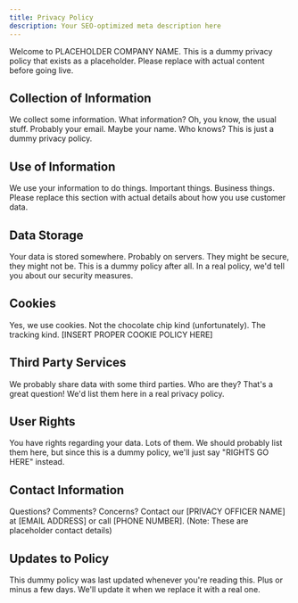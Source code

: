```yaml
---
title: Privacy Policy
description: Your SEO-optimized meta description here
---
```


Welcome to PLACEHOLDER COMPANY NAME. This is a dummy privacy policy that exists as a placeholder. Please replace with actual content before going live.

## Collection of Information

We collect some information. What information? Oh, you know, the usual stuff. Probably your email. Maybe your name. Who knows? This is just a dummy privacy policy.

## Use of Information

We use your information to do things. Important things. Business things. Please replace this section with actual details about how you use customer data.

## Data Storage

Your data is stored somewhere. Probably on servers. They might be secure, they might not be. This is a dummy policy after all. In a real policy, we'd tell you about our security measures.

## Cookies

Yes, we use cookies. Not the chocolate chip kind (unfortunately). The tracking kind. [INSERT PROPER COOKIE POLICY HERE]

## Third Party Services

We probably share data with some third parties. Who are they? That's a great question! We'd list them here in a real privacy policy.

## User Rights

You have rights regarding your data. Lots of them. We should probably list them here, but since this is a dummy policy, we'll just say "RIGHTS GO HERE" instead.

## Contact Information

Questions? Comments? Concerns? Contact our [PRIVACY OFFICER NAME] at [EMAIL ADDRESS] or call [PHONE NUMBER]. (Note: These are placeholder contact details)

## Updates to Policy

This dummy policy was last updated whenever you're reading this. Plus or minus a few days. We'll update it when we replace it with a real one.
